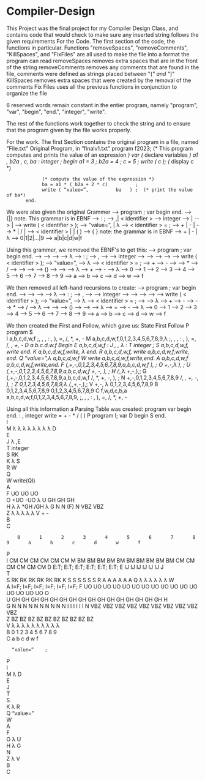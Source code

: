 # Compiler-Design
This Project was the final project for my Compiler Design Class, and contains code that would check to make sure any inserted string follows the given requirements
For the Code.
The first section of the code, the functions in particular.
Functions "removeSpaces", "removeComments", "KillSpaces", and "FixFiles" are all used to make the file into a format the program can read
removeSpaces removes extra spaces that are in the front of the string
removeComments removes any comments that are found in the file, comments were defined as strings placed between "(*" and "*)"
KillSpaces removes extra spaces that were created by the removal of the comments
Fix Files uses all the previous functions in conjunction to organize the file

6 reserved words remain constant in the entier program, namely "program", "var", "begin", "end.", "integer", "write".

The rest of the functions work together to check the string and to ensure that the program given by the file works properly.

For the work.
The first Section contains the original program in a file, named "File.txt"
Original Program, in “finalv1.txt”
           program  f2023;
            (* This program computes and prints the value
                  of an expression *)
           var
               (* declare variables *)
               a1 ,       b2a ,       c, ba    : integer ;
         begin
                  a1               = 3 ;
                  b2a =          4 ;
                  c           =  5    ;
            write ( c );  (* display c *)

                 (* compute the value of the expression *)
                 ba = a1 * ( b2a + 2 * c)          ;
                 write ( “value=”,          ba   ) ;  (* print the value of ba*)
           end.

We were also given the original Grammer
<prog>            	-->  program   <identifier>; var  <dec-list>  begin  <stat-list> end.
<identifier>     	--> <letter>{<letter>|<digit>}         note. This grammar is in EBNF
<dec-list>        -->  <dec> : <type> ;
<dec>             --> <identifier>,<dec>| < identifier >
<type>            --> integer 
<stat-list>       --> <stat> | <stat> <stat-list>
<stat>            --> <write> |  <assign>
<write>           --> write ( <str> < identifier > );
<str>             --> ”value=”, | λ 
<assign>          --> < identifier > = <expr>;
<expr>            --> <expr> + <term> | <expr> - <term> | <term>
<term>           	--> <term> * <factor> | <term> / <factor>| <factor>
<factor>          --> < identifier > | <number> | ( <expr> )
<number>         	--> <sign><digit>{ <digit> }        note: the grammar is in EBNF
<sign>            --> + | - | λ
<digit>           --> 0|1|2|…|9
<letter>          --> a|b|c|d|w|f

Using this grammer, we removed the EBNF's to get this:
<prog>            -->  program   <identifier>; var  <dec-list>  begin  <stat-list> end.
<identifier>     	--> <letter><identifier-redo>
<identifier-redo>	--> <letter><identifier-redo>
<identifier-redo>	--> <digit><identifier-redo>
<identifier-redo>	--> λ
<dec-list>        --> <dec> : <type> ;
<dec>             --> <identifier>,<dec>
<dec>             --> <identifier>
<type>            --> integer 
<stat-list>       --> <stat>
<stat-list>       --> <stat><stat-list>
<stat>            --> <write>
<stat>	          --> <assign>
<write>           --> write ( <str> < identifier > );
<str>             --> ”value=”, 
<str>             --> λ
<assign>          --> < identifier > = <expr>;
<expr>            --> <expr> + <term>
<expr>            --> <expr> - <term>
<expr>            --> <term>
<term>            --> <term> * <factor>
<term>	          --> <term> / <factor>
<term>	          --> <factor>
<factor>          --> <identifier >
<factor>          --> <number>
<factor>          --> (<expr>)
<number>         	--> <sign><digit><number-redo>
<number-redo>	    --> <digit><number-redo> 
<number-redo>	    --> λ
<sign>            --> +
<sign>            --> -
<sign>	          --> λ
<digit>           --> 0
<digit>	          --> 1
<digit>           --> 2
<digit>           --> 3
<digit>	          --> 4
<digit>	          --> 5
<digit>           --> 6
<digit>	          --> 7
<digit>	          --> 8
<digit>	          --> 9
<letter>          --> a
<letter>          --> b
<letter>          --> c
<letter>          --> d
<letter>          --> w
<letter>          --> f

We then removed all left-hand recursions to create: 
<prog>            -->  program   <identifier>; var  <dec-list>  begin  <stat-list> end.
<identifier>     	--> <letter><identifier-redo>
<identifier-redo>	--> <letter><identifier-redo>
<identifier-redo>	--> <digit><identifier-redo>
<identifier-redo>	--> λ
<dec-list>        --> <dec> : <type> ;
<dec>             --> <identifier>,<dec>
<dec>             --> <identifier>
<type>            --> integer 
<stat-list>       --> <stat>
<stat-list>       --> <stat><stat-list>
<stat>            --> <write>
<stat>	          --> <assign>
<write>           --> write ( <str> < identifier > );
<str>             --> ”value=”, 
<str>             --> λ
<assign>          --> < identifier > = <expr>;
<expr>            --> <term><expr-repeater>
<expr-repeater>   --> λ
<expr-repeater>   --> + <term><expr-repeater>
<expr-repeater>   --> - <term><expr-repeater>
<term>            --> <factor><term-repeater>
<term-repeater>   --> * <factor><term-repeater>
<term-repeater>	  --> / <factor><term-repeater>
<term-repeater>	  --> λ
<factor>          --> <identifier>
<factor>          --> <number>
<factor>          --> (<expr>)
<number>         	--> <sign><digit><number-redo>
<number-redo>	    --> <digit><number-redo> 
<number-redo>	    --> λ
<sign>            --> +
<sign>            --> -
<sign>	          --> λ
<digit>           --> 0
<digit>	          --> 1
<digit>           --> 2
<digit>           --> 3
<digit>	          --> 4
<digit>	          --> 5
<digit>           --> 6
<digit>	          --> 7
<digit>	          --> 8
<digit>	          --> 9
<letter>          --> a
<letter>          --> b
<letter>          --> c
<letter>          --> d
<letter>          --> w
<letter>          --> f

We then created the First and Follow, which gave us:
State	    First	                                                  Follow
P	      program	                                                    $  
I	     a,b,c,d,w,f	                                      ;, , , : , ), =, /, *, +, - 
M	  a,b,c,d,w,f,0,1,2,3,4,5,6,7,8,9,λ	                    ;, , , : , ), =, /, *, +, -
D	     a.b.c.d.w.f	                                              Begin
E	     a,b,c,d,w,f	                                                 :
J	       , , λ	                                                     :
T	      integer	                                                     ;
S	    a,b,c,d,w,f, write	                                          end.
K	    a,b,c,d,w,f,write, λ	                                        end.
R	    a,b,c,d,w,f, write	                                a,b,c,d,w,f,write, end.
Q	        “value=”,λ                                           	a,b,c,d,w,f
W	        write	                                           a,b,c,d,w,f,write,end.
A	      a,b,c,d,w,f	                                        a,b,c,d,w,f,write,end.
F	  (,+,-,0,1,2,3,4,5,6,7,8,9,a,b,c,d,w,f                            	), ;
O	          +,-,λ                                                    	), ;
U	   (,+,-,0,1,2,3,4,5,6,7,8,9,a,b,c,d,w,f                       	+, -, ), ;
H	          /,*,λ	                                                   +,-,),;
G	   (,+,-,0,1,2,3,4,5,6,7,8,9,a,b,c,d,w,f	                    /, *, +, -, ), ;
N	    +,-,0,1,2,3,4,5,6,7,8,9	                                  /, *, +, -, ), ;
Z    	  0,1,2,3,4,5,6,7,8,9,λ	                                     /,*,+,-,),;
V	         +,-, λ	                                              0,1,2,3,4,5,6,7,8,9
B	   0,1,2,3,4,5,6,7,8,9	                                      0,1,2,3,4,5,6,7,8,9
C	      f,w,d,c,b,a	                          a,b,c,d,w,f,0,1,2,3,4,5,6,7,8,9, ;, , , : , ), =, /, *, +, -


Using all this information a Parsing Table was created:
	program	                                var	                begin	                end.	                :	            ,	            integer	      write	      =      	+      	-	    *	      /	    (	    )
P	program I; var D begin S end.														
I															
M					                                                                                                λ            	λ			                                   λ	    λ      	λ	    λ	      λ		        λ
D															
E															
J					                                                                                                λ            	,E									
T							                                                                                                                         integer								
S								                                                                                                                                       RK							
K				                                                                              λ                                                          	 	   	S							
R								                                                                                                                                        W							
Q															
W								                                                                                                                                    write(QI)							
A															
F										                                                                                                                                                    UO	    UO			            UO	
O										                                                                                                                                                    +UO	    -UO				                  λ
U										                                                                                                                                                    GH	    GH	            		GH	
H										                                                                                                                                                    λ	        λ	    *GH	  /GH		        λ
G										                                                                                                                                                    N        	N			            (F)	
N										                                                                                                                                                    VBZ	     VBZ				
Z										                                                                                                                                                     λ	      λ    	λ	      λ		  λ
V										                                                                                                                                                      +      	-				
B															
C															

	    0	    1	    2	    3	    4    	5    	6    	7    	8    	9    	a    	b    	c    	d    	w    	f
P																
I											                                            CM	 CM	    CM	  CM	  CM	 CM
M	    BM	 BM	    BM	  BM	  BM	  BM	  BM	  BM	  BM	  BM	  CM	 CM 	  CM	  CM	  CM	 CM
D											                                            E:T; E:T;	  E:T;	E:T;	E:T; E:T;
E											                                            IJ	 IJ	     IJ	   IJ	   IJ	  IJ
J																
T																
S											                                            RK	 RK	     RK	   RK	   RK	  RK
K											                                            S	   S	     S   	 S	   S	  S
R											                                            A	   A	     A	   A	   A	  A
Q											                                            λ	   λ	     λ	   λ	   λ	  λ
W																
A											                                           I=F;	I=F;	  I=F;	I=F;	I=F;	I=F;
F 	UO	 UO	     UO	   UO	   UO	    UO	 UO	   UO	    UO	  UO	  UO	UO	     UO	   UO	   UO	   UO
O																
U	  GH	 GH	     GH	   GH	   GH	    GH	 GH	   GH	    GH	  GH	  GH	GH	     GH	   GH	   GH	   GH
H																
G	   N	  N   	 N	    N	   N	     N	  N	   N	    N	    N  	   I	 I	      I	    I	    I	    I
N	  VBZ	 VBZ	  VBZ	   VBZ	VBZ	    VBZ	 VBZ	VBZ	   VBZ	 VBZ						
Z	   BZ	  BZ	   BZ	    BZ	 BZ	     BZ	  BZ	 BZ	    BZ	  BZ						
V	   λ	  λ	     λ	    λ	   λ	     λ	  λ	   λ	    λ    	λ						
B	   0	  1	     2	    3	   4	     5	  6	   7	    8	    9						
C											                                             a	 b	     c	   d	    w	    f

	  “value=”	  ;
P		
I		
M		            λ
D		
E		
J		
T		
S		
K		             λ
R		
Q	  “value=”	
W		
A		
F		
O		              λ
U		
H		              λ
G		
N		
Z		              λ
V		
B		
C		

